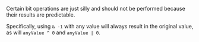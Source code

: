 
Certain bit operations are just silly and should not be performed because their results are predictable.

Specifically, using `& -1` with any value will always result in the original value, as will `anyValue ^ 0` and `anyValue | 0`.
